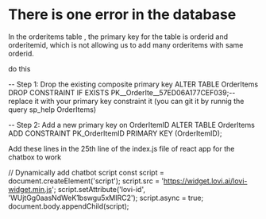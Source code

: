 # There is one error in the database

In the orderitems table , the primary key for the table is orderid and orderitemid, which is not allowing us to add many orderitems with same orderid.


do this


-- Step 1: Drop the existing composite primary key
ALTER TABLE OrderItems
DROP CONSTRAINT IF EXISTS PK__OrderIte__57ED06A177CEF039;--replace it with your primary key constraint it (you can git it by runnig the query sp_help OrderItems)

-- Step 2: Add a new primary key on OrderItemID
ALTER TABLE OrderItems
ADD CONSTRAINT PK_OrderItemID PRIMARY KEY (OrderItemID);




Add these lines in the 25th line of the index.js file of react app for the chatbox to work

// Dynamically add chatbot script
const script = document.createElement('script');
script.src = 'https://widget.lovi.ai/lovi-widget.min.js';
script.setAttribute('lovi-id', 'WUjtGg0aasNdWeK1bswgu5xMIRC2');
script.async = true;
document.body.appendChild(script);

